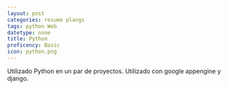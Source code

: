 ```yaml
---
layout: post
categories: resume plangs
tags: python Web
datetype: none
title: Python
proficency: Basic
icon: python.png
---
```


Utilizado Python en un par de proyectos. Utilizado con google appengine y django.

